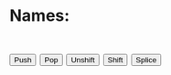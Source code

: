 <!DOCTYPE html>
<html>
    <head>
	<title>Arrays</title>
	<link rel="stylesheet" href="style.css"/>
	</head>
	<body onload="listNames()">
	  <h1>Names: <span id="main"></span><h1>
	  <button onclick="addToEnd()">Push</button>
	  <button onclick="removeFromEnd()">Pop</button>
	  <button onclick="addToStart()">Unshift</button>
	  <button onclick="removeFromStart()">Shift</button>
	  <button onclick="addToMiddle()">Splice</button>
	  <script src="script.js"></script>
	  </body>
	  </html>
